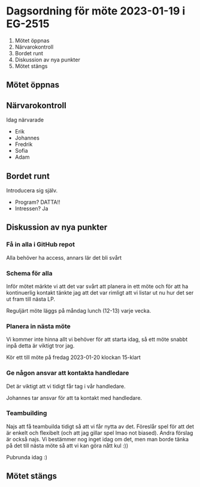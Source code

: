 # Dagsordning för möte 2023-01-19 i EG-2515
1. Mötet öppnas
2. Närvarokontroll
3. Bordet runt
4. Diskussion av nya punkter
5. Mötet stängs

## Mötet öppnas

## Närvarokontroll
Idag närvarade
* Erik
* Johannes
* Fredrik
* Sofia
* Adam

## Bordet runt
Introducera sig själv.
* Program? DATTA!!
* Intressen? Ja
## Diskussion av nya punkter

### Få in alla i GitHub repot
Alla behöver ha access, annars lär det bli svårt

### Schema för alla
Inför mötet märkte vi att det var svårt att planera in ett möte och för att ha kontinuerlig kontakt tänkte jag att det var rimligt att vi listar ut nu hur det ser ut fram till nästa LP. 

Reguljärt möte läggs på måndag lunch (12-13) varje vecka.
### Planera in nästa möte 
Vi kommer inte hinna allt vi behöver för att starta idag, så ett möte snabbt inpå detta är viktigt tror jag.

Kör ett till möte på fredag 2023-01-20 klockan 15-klart
### Ge någon ansvar att kontakta handledare
Det är viktigt att vi tidigt får tag i vår handledare.

Johannes tar ansvar för att ta kontakt med handledare.
### Teambuilding
Najs att få teambuilda tidigt så att vi får nytta av det. Föreslår spel för att det är enkelt och flexibelt (och att jag gillar spel lmao not biased). Andra förslag är också najs. Vi bestämmer nog inget idag om det, men man borde tänka på det till nästa möte så att vi kan göra nått kul :))

Pubrunda idag :)
## Mötet stängs
